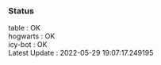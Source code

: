 ### Status


table : OK  
hogwarts : OK  
icy-bot : OK  
Latest Update : 2022-05-29 19:07:17.249195
